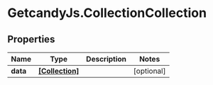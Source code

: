 # GetcandyJs.CollectionCollection

## Properties

Name | Type | Description | Notes
------------ | ------------- | ------------- | -------------
**data** | [**[Collection]**](Collection.md) |  | [optional] 


